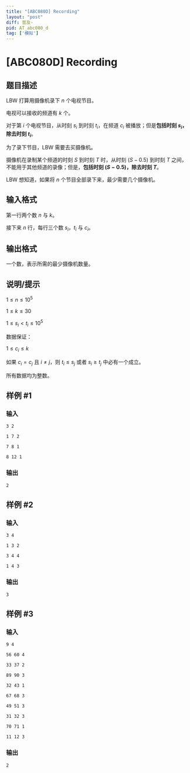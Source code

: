 ```yaml
---
title: "[ABC080D] Recording"
layout: "post"
diff: 普及-
pid: AT_abc080_d
tag: ['模拟']
---
```


# [ABC080D] Recording

## 题目描述

LBW 打算用摄像机录下 $n$ 个电视节目。

电视可以接收的频道有 $k$ 个。

对于第 $i$ 个电视节目，从时刻 $s_i$ 到时刻 $t_i$，在频道 $c_i$ 被播放；但是**包括时刻 $s_i$，除去时刻 $t_i$**。

为了录下节目，LBW 需要去买摄像机。

摄像机在录制某个频道的时刻 $S$ 到时刻 $T$ 时，从时刻 $(S - 0.5)$ 到时刻 $T$ 之间，不能用于其他频道的录像；但是，**包括时刻 $(S-0.5)$，除去时刻 $T$**。

LBW 想知道，如果将 $n$ 个节目全部录下来，最少需要几个摄像机。

## 输入格式

第一行两个数 $n$ 与 $k$。

接下来 $n$ 行，每行三个数 $s_i$，$t_i$ 与 $c_i$。

## 输出格式

一个数，表示所需的最少摄像机数量。

## 说明/提示

$1 \le n \le 10^5$

$1 \le k \le 30$

$1 \le s_i < t_i \le 10^5$

数据保证：

 $1 \le c_i \le k$

如果 $c_i = c_j$ 且 $i \not=j$，则 $t_i \le s_j$ 或者 $s_i \ge t_j$ 中必有一个成立。

所有数据均为整数。

## 样例 #1

### 输入

```
3 2
1 7 2
7 8 1
8 12 1
```

### 输出

```
2
```

## 样例 #2

### 输入

```
3 4
1 3 2
3 4 4
1 4 3
```

### 输出

```
3
```

## 样例 #3

### 输入

```
9 4
56 60 4
33 37 2
89 90 3
32 43 1
67 68 3
49 51 3
31 32 3
70 71 1
11 12 3
```

### 输出

```
2
```

